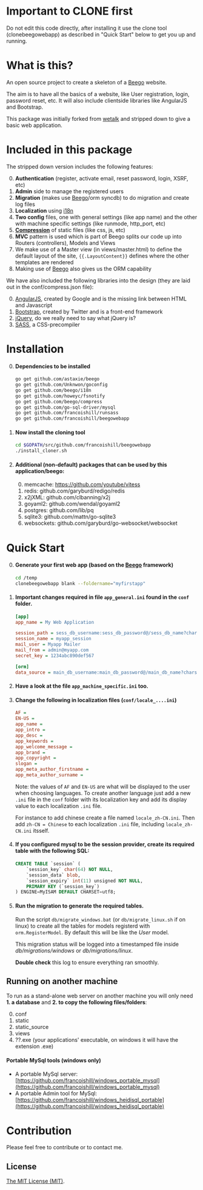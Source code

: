 Important to CLONE first
========================
Do not edit this code directly, after installing it use the clone tool (clonebeegowebapp) as described in "Quick Start" below to get you up and running.


# What is this?

An open source project to create a skeleton of a [Beego](https://github.com/astaxie/beego) website.

The aim is to have all the basics of a website, like User registration, login, password reset, etc. It will also include clientside libraries like AngularJS and Bootstrap.


This package was initially forked from [wetalk](https://github.com/beego/wetalk) and stripped down to give a basic web application.


# Included in this package

The stripped down version includes the following features:

0. **Authentication** (register, activate email, reset password, login, XSRF, etc)
0. **Admin** side to manage the registered users
0. **Migration** (makes use [Beego](https://github.com/astaxie/beego)/orm syncdb) to do migration and create log files
0. **Localization** using [i18n](https://github.com/beego/i18n)
0. **Two config** files, one with general settings (like app name) and the other with machine specific settings (like runmode, http_port, etc)
0. **[Compression](https://github.com/beego/compress)** of static files (like css, js, etc)
0. **MVC** pattern is used which is part of Beego splits our code up into Routers (controllers), Models and Views
0. We make use of a Master view (in views/master.html) to define the default layout of the site, ``{{.LayoutContent}}`` defines where the other templates are rendered
0. Making use of [Beego](https://github.com/astaxie/beego) also gives us the ORM capability


We have also included the following libraries into the design (they are laid out in the conf/compress.json file):

0. [AngularJS](http://angularjs.org/), created by Google and is the missing link between HTML and Javascript
0. [Bootstrap](http://getbootstrap.com/2.3.2/), created by Twitter and is a front-end framework
0. [jQuery](http://jquery.com/), do we really need to say what jQuery is?
0. [SASS](http://sass-lang.com/), a CSS-precompiler


# Installation

0. #### Dependencies to be installed

    ```bash
    go get github.com/astaxie/beego
    go get github.com/Unknwon/goconfig
    go get github.com/beego/i18n
    go get github.com/howeyc/fsnotify
    go get github.com/beego/compress
    go get github.com/go-sql-driver/mysql
    go get github.com/francoishill/runsass
    go get github.com/francoishill/beegowebapp
    ```

0. #### Now install the cloning tool

    ```bash
    cd $GOPATH/src/github.com/francoishill/beegowebapp
    ./install_cloner.sh
    ```

0. #### Additional (non-default) packages that can be used by this application/beego:

    0. memcache: https://github.com/youtube/vitess
    0. redis: github.com/garyburd/redigo/redis
    0. x2jXML: github.com/clbanning/x2j
    0. goyaml2: github.com/wendal/goyaml2
    0. postgres: github.com/lib/pq
    0. sqlite3: github.com/mattn/go-sqlite3
    0. websockets: github.com/garyburd/go-websocket/websocket


# Quick Start

0. #### Generate your first web app (based on the [Beego](https://github.com/astaxie/beego) framework)

    ```bash
    cd /temp
    clonebeegowebapp blank --foldername="myfirstapp"
    ```
    
0. #### Important changes required in file `app_general.ini` found in the `conf` folder.

    ```ini
    [app]
    app_name = My Web Application

    session_path = sess_db_username:sess_db_password@/sess_db_name?charset=utf8
    session_name = myapp_session
    mail_user = Myapp Mailer
    mail_from = admin@myapp.com
    secret_key = 1234abc890def567
    
    [orm]
    data_source = main_db_username:main_db_password@/main_db_name?charset=utf8
    ```
    
0. #### Have a look at the file `app_machine_specific.ini` too.


0. #### Change the following in localization files (`conf/locale_....ini`)

    ```ini
    AF =
    EN-US =
    app_name =
    app_intro =
    app_desc =
    app_keywords =
    app_welcome_message =
    app_brand =
    app_copyright =
    slogan =
    app_meta_author_firstname =
    app_meta_author_surname =
    ```
    
    Note: the values of `AF` and `EN-US` are what will be displayed to the user when choosing languages. To create another language just add a new `.ini` file in the `conf` folder with its localization key and add its display value to each localization `.ini` file.
    
    For instance to add chinese create a file named `locale_zh-CN.ini`. Then add `zh-CN = Chinese` to each localization `.ini` file, including `locale_zh-CN.ini` itsself.
    
    
0. #### If you configured mysql to be the session provider, create its required table with the following SQL:

    ```sql
    CREATE TABLE `session` (
        `session_key` char(64) NOT NULL,
        `session_data` blob,
        `session_expiry` int(11) unsigned NOT NULL,
        PRIMARY KEY (`session_key`)
    ) ENGINE=MyISAM DEFAULT CHARSET=utf8;
    ```
    
0. #### Run the migration to generate the required tables.

    Run the script `db/migrate_windows.bat` (or `db/migrate_linux.sh` if on linux) to create all the tables for models registerd with `orm.RegisterModel`. By default this will be like the *User* model.
    
    This migration status will be logged into a timestamped file inside *db/migrations/windows* or *db/migrations/linux*.
    
    **Double check** this log to ensure everything ran smoothly.
    
    
## Running on another machine

To run as a stand-alone web server on another machine you will only need **1. a database** and **2. to copy the following files/folders**:

0. conf
0. static
0. static_source
0. views
0. ??.exe (your applications' executable, on windows it will have the extension .exe)


#### Portable MySql tools (windows only)

- A portable MySql server: [https://github.com/francoishill/windows_portable_mysql](https://github.com/francoishill/windows_portable_mysql)
- A portable Admin tool for MySql: [https://github.com/francoishill/windows_heidisql_portable](https://github.com/francoishill/windows_heidisql_portable)




# Contribution

Please feel free to contribute or to contact me.

## License

[The MIT License (MIT)](http://opensource.org/licenses/MIT).

